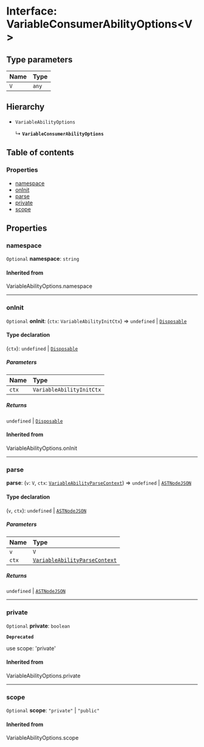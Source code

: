 # Interface: VariableConsumerAbilityOptions\<V>

## Type parameters

| Name | Type |
| :------ | :------ |
| `V` | `any` |

## Hierarchy

* `VariableAbilityOptions`

  ↳ **`VariableConsumerAbilityOptions`**

## Table of contents

### Properties

* [namespace](/auto-docs/fixed-layout-editor/interfaces/VariableConsumerAbilityOptions.md#namespace)
* [onInit](/auto-docs/fixed-layout-editor/interfaces/VariableConsumerAbilityOptions.md#oninit)
* [parse](/auto-docs/fixed-layout-editor/interfaces/VariableConsumerAbilityOptions.md#parse)
* [private](/auto-docs/fixed-layout-editor/interfaces/VariableConsumerAbilityOptions.md#private)
* [scope](/auto-docs/fixed-layout-editor/interfaces/VariableConsumerAbilityOptions.md#scope)

## Properties

### namespace

`Optional` **namespace**: `string`

#### Inherited from

VariableAbilityOptions.namespace

***

### onInit

`Optional` **onInit**: (`ctx`: `VariableAbilityInitCtx`) => `undefined` | [`Disposable`](/auto-docs/fixed-layout-editor/interfaces/Disposable-1.md)

#### Type declaration

(`ctx`): `undefined` | [`Disposable`](/auto-docs/fixed-layout-editor/interfaces/Disposable-1.md)

##### Parameters

| Name | Type |
| :------ | :------ |
| `ctx` | `VariableAbilityInitCtx` |

##### Returns

`undefined` | [`Disposable`](/auto-docs/fixed-layout-editor/interfaces/Disposable-1.md)

#### Inherited from

VariableAbilityOptions.onInit

***

### parse

**parse**: (`v`: `V`, `ctx`: [`VariableAbilityParseContext`](/auto-docs/fixed-layout-editor/interfaces/VariableAbilityParseContext.md)) => `undefined` | [`ASTNodeJSON`](/auto-docs/fixed-layout-editor/interfaces/ASTNodeJSON.md)

#### Type declaration

(`v`, `ctx`): `undefined` | [`ASTNodeJSON`](/auto-docs/fixed-layout-editor/interfaces/ASTNodeJSON.md)

##### Parameters

| Name | Type |
| :------ | :------ |
| `v` | `V` |
| `ctx` | [`VariableAbilityParseContext`](/auto-docs/fixed-layout-editor/interfaces/VariableAbilityParseContext.md) |

##### Returns

`undefined` | [`ASTNodeJSON`](/auto-docs/fixed-layout-editor/interfaces/ASTNodeJSON.md)

***

### private

`Optional` **private**: `boolean`

**`Deprecated`**

use scope: 'private'

#### Inherited from

VariableAbilityOptions.private

***

### scope

`Optional` **scope**: `"private"` | `"public"`

#### Inherited from

VariableAbilityOptions.scope

